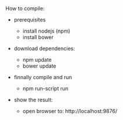 
How to compile:

- prerequisites
    - install nodejs (npm)
    - install bower

- download dependencies:
    - npm update
    - bower update

- finnally compile and run
    - npm run-script run

- show the result:
    - open browser to: http://localhost:9876/
